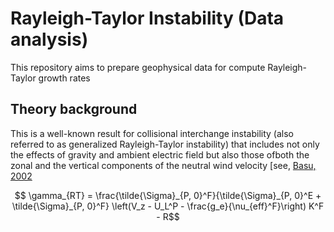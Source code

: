 # Rayleigh-Taylor Instability (Data analysis)

This repository aims to prepare geophysical data for compute Rayleigh-Taylor growth rates

## Theory background 

This is a well-known result for collisional interchange instability (also referred to as generalized Rayleigh-Taylor instability) that includes not only the effects of gravity and ambient electric field but also those ofboth the zonal and the vertical components of the neutral wind velocity [see, [Basu, 2002](https://doi.org/10.1029/2001JA000317)

$$	\gamma_{RT} =  \frac{\tilde{\Sigma}_{P, 0}^F}{\tilde{\Sigma}_{P, 0}^E + \tilde{\Sigma}_{P, 0}^F} \left(V_z - U_L^P - \frac{g_e}{\nu_{eff}^F}\right) K^F - R$$ 


